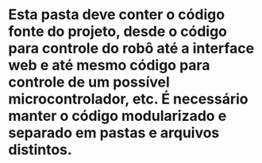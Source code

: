 # Esta pasta deve conter o código fonte do projeto, desde o código para controle do robô até a interface web e até mesmo código para controle de um possível microcontrolador, etc. É necessário manter o código modularizado e separado em pastas e arquivos distintos.
